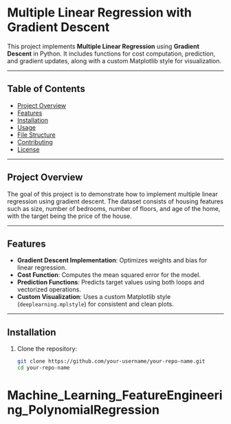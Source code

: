 # Multiple Linear Regression with Gradient Descent

This project implements **Multiple Linear Regression** using **Gradient Descent** in Python. It includes functions for cost computation, prediction, and gradient updates, along with a custom Matplotlib style for visualization.

---

## Table of Contents
- [Project Overview](#project-overview)
- [Features](#features)
- [Installation](#installation)
- [Usage](#usage)
- [File Structure](#file-structure)
- [Contributing](#contributing)
- [License](#license)

---

## Project Overview

The goal of this project is to demonstrate how to implement multiple linear regression using gradient descent. The dataset consists of housing features such as size, number of bedrooms, number of floors, and age of the home, with the target being the price of the house.

---

## Features

- **Gradient Descent Implementation**: Optimizes weights and bias for linear regression.
- **Cost Function**: Computes the mean squared error for the model.
- **Prediction Functions**: Predicts target values using both loops and vectorized operations.
- **Custom Visualization**: Uses a custom Matplotlib style (`deeplearning.mplstyle`) for consistent and clean plots.

---

## Installation

1. Clone the repository:
   ```bash
   git clone https://github.com/your-username/your-repo-name.git
   cd your-repo-name
# Machine_Learning_FeatureEngineering_PolynomialRegression
